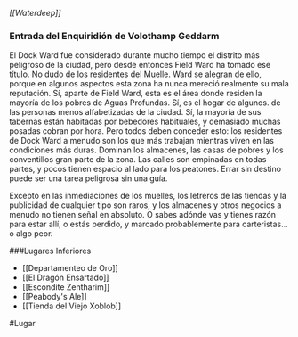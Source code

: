 *[[Waterdeep]]*

### Entrada del Enquiridión de Volothamp Geddarm
El Dock Ward fue considerado durante mucho tiempo el distrito más peligroso de la ciudad, pero desde entonces Field Ward ha tomado ese título. No dudo de los residentes del Muelle. Ward se alegran de ello, porque en algunos aspectos esta zona ha nunca mereció realmente su mala reputación. Sí, aparte de Field Ward, esta es el área donde residen la mayoría de los pobres de Aguas Profundas. Sí, es el hogar de algunos. de las personas menos alfabetizadas de la ciudad. Sí, la mayoría de sus tabernas están habitadas por bebedores habituales, y demasiado muchas posadas cobran por hora. Pero todos deben conceder esto: los residentes de Dock Ward a menudo son los que más trabajan mientras viven en las condiciones más duras. Dominan los almacenes, las casas de pobres y los conventillos gran parte de la zona. Las calles son empinadas en todas partes, y pocos tienen espacio al lado para los peatones. Errar sin destino puede ser una tarea peligrosa sin una guía.

Excepto en las inmediaciones de los muelles, los letreros de las tiendas y la publicidad de cualquier tipo son raros, y los almacenes y otros negocios a menudo no tienen señal en absoluto. O sabes adónde vas y tienes razón para estar allí, o estás perdido, y marcado probablemente para carteristas... o algo peor.

###Lugares Inferiores
- [[Departamenteo de Oro]]
- [[El Dragón Ensartado]]
- [[Escondite Zentharim]]
- [[Peabody's Ale]]
- [[Tienda del Viejo Xoblob]]


#Lugar
